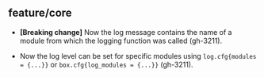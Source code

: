 ## feature/core

* **[Breaking change]** Now the log message contains the name of a module from
  which the logging function was called (gh-3211).

* Now the log level can be set for specific modules using `log.cfg{modules = {...}}`
  or `box.cfg{log_modules = {...}}` (gh-3211).
